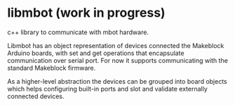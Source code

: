 # libmbot (work in progress)
c++ library to communicate with mbot hardware.

Libmbot has an object representation of devices connected the Makeblock Arduino boards, with set and get operations that encapsulate communication over serial port. For now it supports communicating with the standard Makeblock firmware.

As a higher-level abstraction the devices can be grouped into board objects which helps configuring built-in ports and slot and validate externally connected devices.
